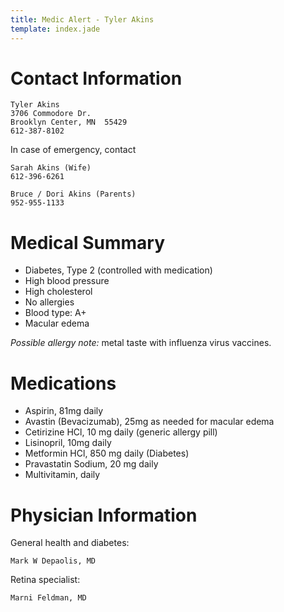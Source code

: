 ```yaml
---
title: Medic Alert - Tyler Akins
template: index.jade
---
```


Contact Information
===================

    Tyler Akins
    3706 Commodore Dr.
    Brooklyn Center, MN  55429
    612-387-8102

In case of emergency, contact

    Sarah Akins (Wife)
    612-396-6261

    Bruce / Dori Akins (Parents)
    952-955-1133


Medical Summary
===============

* Diabetes, Type 2 (controlled with medication)
* High blood pressure
* High cholesterol
* No allergies
* Blood type: A+
* Macular edema

*Possible allergy note:* metal taste with influenza virus vaccines.


Medications
===========

* Aspirin, 81mg daily
* Avastin (Bevacizumab), 25mg as needed for macular edema
* Cetirizine HCl, 10 mg daily (generic allergy pill)
* Lisinopril, 10mg daily
* Metformin HCl, 850 mg daily (Diabetes)
* Pravastatin Sodium, 20 mg daily
* Multivitamin, daily


Physician Information
=====================

General health and diabetes:

    Mark W Depaolis, MD

Retina specialist:

    Marni Feldman, MD

